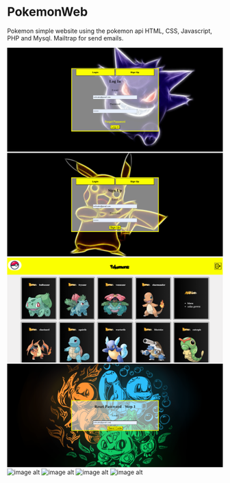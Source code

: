 # PokemonWeb
 Pokemon simple website using the pokemon api
 HTML, CSS, Javascript, PHP and Mysql.
 Mailtrap for send emails.
 
![image alt](https://github.com/schisavo/PokemonWeb/blob/main/pokemon1.PNG?raw=true)
![image alt](https://github.com/schisavo/PokemonWeb/blob/main/pokemon2.PNG?raw=true)
![image alt](https://github.com/schisavo/PokemonWeb/blob/main/pokemon3.PNG?raw=true)
![image alt](https://github.com/schisavo/PokemonWeb/blob/main/pokemon4.PNG?raw=true)
![image alt]()
![image alt]()
![image alt]()
![image alt]()
